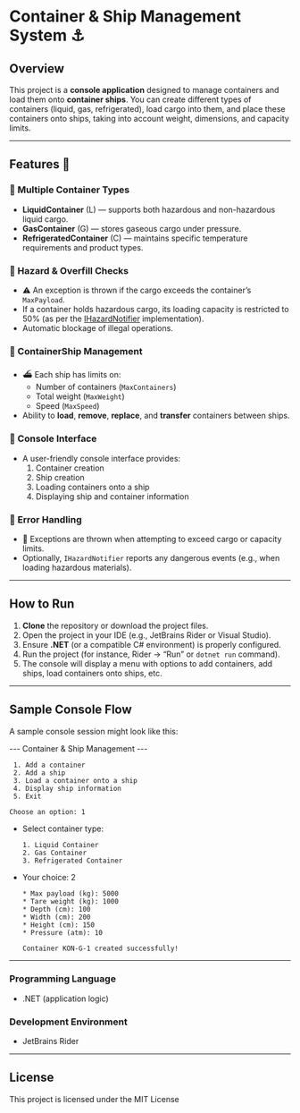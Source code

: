 # Container & Ship Management System ⚓

## Overview
This project is a **console application** designed to manage containers and load them onto **container ships**. You can create different types of containers (liquid, gas, refrigerated), load cargo into them, and place these containers onto ships, taking into account weight, dimensions, and capacity limits.

---

## **Features** 🚀

### **🔹 Multiple Container Types**
- **LiquidContainer** (L) — supports both hazardous and non-hazardous liquid cargo.
- **GasContainer** (G) — stores gaseous cargo under pressure.
- **RefrigeratedContainer** (C) — maintains specific temperature requirements and product types.

### **🔹 Hazard & Overfill Checks**
- ⚠️ An exception is thrown if the cargo exceeds the container’s `MaxPayload`.
- If a container holds hazardous cargo, its loading capacity is restricted to 50% (as per the [IHazardNotifier](#project-structure) implementation).
- Automatic blockage of illegal operations.

### **🔹 ContainerShip Management**
- ⛴️ Each ship has limits on:
    - Number of containers (`MaxContainers`)
    - Total weight (`MaxWeight`)
    - Speed (`MaxSpeed`)
- Ability to **load**, **remove**, **replace**, and **transfer** containers between ships.

### **🔹 Console Interface**
- A user-friendly console interface provides:
    1. Container creation
    2. Ship creation
    3. Loading containers onto a ship
    4. Displaying ship and container information

### **🔹 Error Handling**
- 🛑 Exceptions are thrown when attempting to exceed cargo or capacity limits.
- Optionally, `IHazardNotifier` reports any dangerous events (e.g., when loading hazardous materials).

---

## **How to Run**
1. **Clone** the repository or download the project files.
2. Open the project in your IDE (e.g., JetBrains Rider or Visual Studio).
3. Ensure **.NET** (or a compatible C# environment) is properly configured.
4. Run the project (for instance, Rider → “Run” or `dotnet run` command).
5. The console will display a menu with options to add containers, add ships, load containers onto ships, etc.

---

## **Sample Console Flow**
A sample console session might look like this:

--- Container & Ship Management ---

     1. Add a container
     2. Add a ship
     3. Load a container onto a ship
     4. Display ship information 
     5. Exit

    Choose an option: 1
* Select container type:

      1. Liquid Container
      2. Gas Container
      3. Refrigerated Container 
* Your choice: 2

      * Max payload (kg): 5000 
      * Tare weight (kg): 1000
      * Depth (cm): 100
      * Width (cm): 200
      * Height (cm): 150
      * Pressure (atm): 10

      Container KON-G-1 created successfully!

---
### **Programming Language**
- .NET (application logic)

### **Development Environment**
- JetBrains Rider
---
## **License**
This project is licensed under the MIT License
